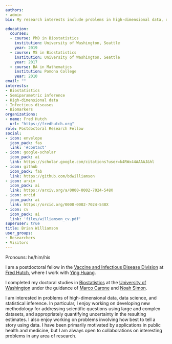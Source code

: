 ```yaml
---
authors:
- admin
bio: My research interests include problems in high-dimensional data, data science, and statistical inference, particularly those that arise in infectious disease or cancer research.

education:
  courses:
  - course: PhD in Biostatistics
    institution: University of Washington, Seattle
    year: 2019
  - course: MS in Biostatistics
    institution: University of Washington, Seattle
    year: 2017
  - course: BA in Mathematics
    institution: Pomona College
    year: 2010
email: ""
interests:
- Biostatistics
- Semiparametric inference
- High-dimensional data
- Infectious diseases
- Biomarkers
organizations:
- name: Fred Hutch
  url: "https://fredhutch.org"
role: Postdoctoral Research Fellow
social:
- icon: envelope
  icon_pack: fas
  link: '#contact'
- icon: google-scholar
  icon_pack: ai
  link: https://scholar.google.com/citations?user=k4RWx44AAAAJ&hl
- icon: github
  icon_pack: fab
  link: https://github.com/bdwilliamson
- icon: arxiv
  icon_pack: ai
  link: https://arxiv.org/a/0000-0002-7024-548X
- icon: orcid
  icon_pack: ai
  link: https://orcid.org/0000-0002-7024-548X
- icon: cv
  icon_pack: ai
  link: 'files/williamson_cv.pdf'
superuser: true
title: Brian Williamson
user_groups:
- Researchers
- Visitors
---
```


Pronouns: he/him/his

I am a postdoctoral fellow in the [Vaccine and Infectious Disease
Division](https://www.fredhutch.org/en/research/divisions/vaccine-infectious-disease-division.html)
at [Fred Hutch](https://www.fredhutch.org/en.html), where I work with
[Ying
Huang](https://www.fredhutch.org/en/faculty-lab-directory/huang-ying.html).

I completed my doctoral studies in
[Biostatistics](https://www.biostat.washington.edu/) at the [University
of Washington](https://www.washington.edu/) under the guidance of [Marco
Carone](http://faculty.washington.edu/mcarone/about.html) and [Noah
Simon](http://faculty.washington.edu/nrsimon/).

I am interested in problems of high-dimensional data, data science, and
statistical inference. In particular, I enjoy working on developing new
methodology for addressing scientific questions using large and complex
datasets, and appropriately quantifying uncertainty in the resulting
estimates. I also enjoy working on problems involving how best to tell a
story using data. I have been primarily motivated by applications in
public health and medicine, but I am always open to collaborations on
interesting problems in any area of research.